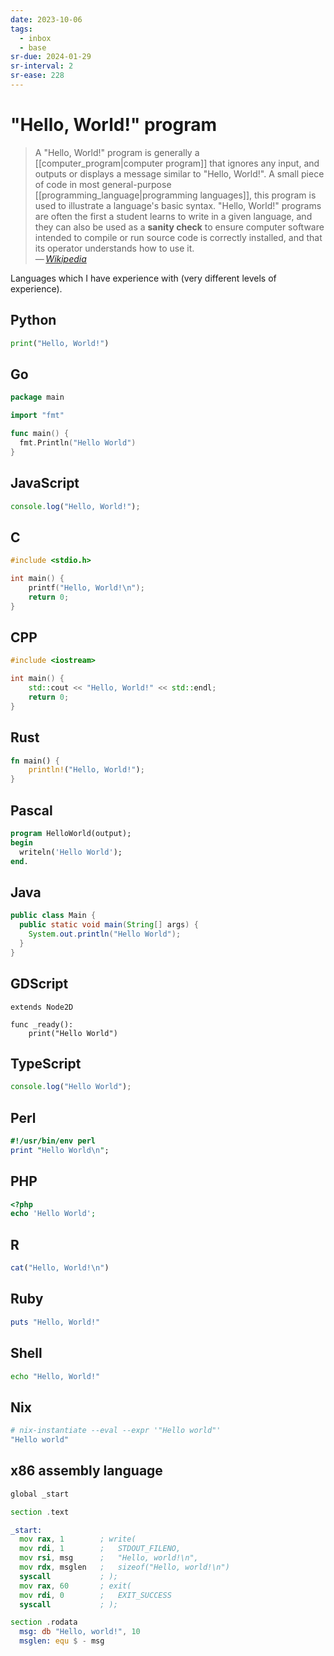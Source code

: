 ```yaml
---
date: 2023-10-06
tags:
  - inbox
  - base
sr-due: 2024-01-29
sr-interval: 2
sr-ease: 228
---
```

# "Hello, World!" program

> A "Hello, World!" program is generally a
[[computer_program|computer program]] that ignores any input, and outputs or
> displays a message similar to "Hello, World!". A small piece of code in most
> general-purpose [[programming_language|programming languages]], this program
> is used to illustrate a language's basic syntax. "Hello, World!" programs are
> often the first a student learns to write in a given language, and they can
> also be used as a **sanity check** to ensure computer software intended to
> compile or run source code is correctly installed, and that its operator
> understands how to use it.\
> — <cite>[Wikipedia](https://en.wikipedia.org/wiki/%22Hello,_World!%22_program)</cite>

Languages which I have experience with (very different levels of experience).

## Python

```python
print("Hello, World!")
```

## Go

```go
package main

import "fmt"

func main() {
  fmt.Println("Hello World")
}
```

## JavaScript

```javascript
console.log("Hello, World!");
```

## C

```c
#include <stdio.h>

int main() {
    printf("Hello, World!\n");
    return 0;
}
```

## CPP

```cpp
#include <iostream>

int main() {
    std::cout << "Hello, World!" << std::endl;
    return 0;
}
```

## Rust

```rust
fn main() {
    println!("Hello, World!");
}
```

## Pascal

```pascal
program HelloWorld(output);
begin
  writeln('Hello World');
end.
```

## Java

```java
public class Main {
  public static void main(String[] args) {
    System.out.println("Hello World");
  }
}
```

## GDScript
```gdscript
extends Node2D

func _ready():
    print("Hello World")
```

## TypeScript

```typescript
console.log("Hello World");
```

## Perl

```perl
#!/usr/bin/env perl
print "Hello World\n";
```

## PHP
```php
<?php
echo 'Hello World';
```

## R

```r
cat("Hello, World!\n")
```

## Ruby

```ruby
puts "Hello, World!"
```

## Shell

```bash
echo "Hello, World!"
```

## Nix

```nix
# nix-instantiate --eval --expr '"Hello world"'
"Hello world"
```

## x86 assembly language

```asm
global _start

section .text

_start:
  mov rax, 1        ; write(
  mov rdi, 1        ;   STDOUT_FILENO,
  mov rsi, msg      ;   "Hello, world!\n",
  mov rdx, msglen   ;   sizeof("Hello, world!\n")
  syscall           ; );
  mov rax, 60       ; exit(
  mov rdi, 0        ;   EXIT_SUCCESS
  syscall           ; );

section .rodata
  msg: db "Hello, world!", 10
  msglen: equ $ - msg
```
